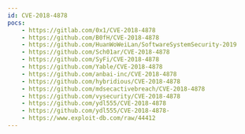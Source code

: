 ```yaml
---
id: CVE-2018-4878
pocs:
    - https://gitlab.com/0x1/CVE-2018-4878
    - https://github.com/B0fH/CVE-2018-4878
    - https://github.com/HuanWoWeiLan/SoftwareSystemSecurity-2019
    - https://github.com/Sch01ar/CVE-2018-4878
    - https://github.com/SyFi/CVE-2018-4878
    - https://github.com/Yable/CVE-2018-4878
    - https://github.com/anbai-inc/CVE-2018-4878
    - https://github.com/hybridious/CVE-2018-4878
    - https://github.com/mdsecactivebreach/CVE-2018-4878
    - https://github.com/vysecurity/CVE-2018-4878
    - https://github.com/ydl555/CVE-2018-4878
    - https://github.com/ydl555/CVE-2018-4878-
    - https://www.exploit-db.com/raw/44412
---
```

